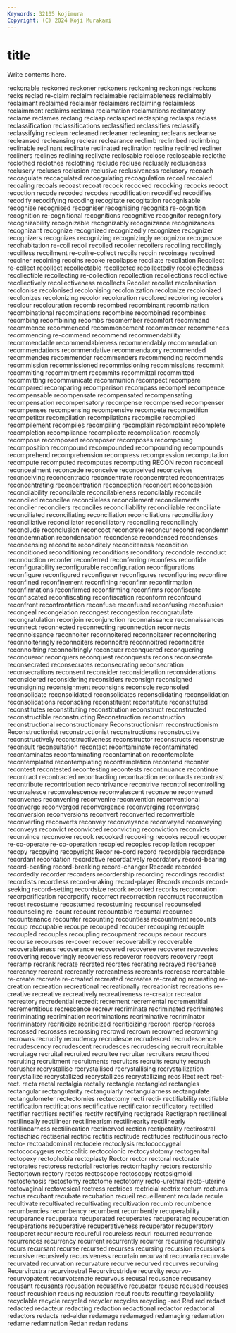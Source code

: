 ```yaml
---
Keywords: 32105 kojimura
Copyright: (C) 2024 Koji Murakami
---
```


# title

Write contents here.



 reckonable reckoned
reckoner reckoners reckoning reckonings reckons recks reclad re-claim reclaim reclaimable
reclaimableness reclaimably reclaimant reclaimed reclaimer reclaimers reclaiming reclaimless reclaimment reclaims
reclama reclamation reclamations reclamatory reclame reclames reclang reclasp reclasped reclasping
reclasps reclass reclassification reclassifications reclassified reclassifies reclassify reclassifying reclean recleaned
recleaner recleaning recleans recleanse recleansed recleansing reclear reclearance reclimb reclimbed
reclimbing reclinable reclinant reclinate reclinated reclination recline reclined recliner recliners
reclines reclining reclivate reclosable reclose recloseable reclothe reclothed reclothes reclothing
reclude recluse reclusely recluseness reclusery recluses reclusion reclusive reclusiveness reclusory
recoach recoagulate recoagulated recoagulating recoagulation recoal recoaled recoaling recoals recoast
recoat recock recocked recocking recocks recoct recoction recode recoded recodes
recodification recodified recodifies recodify recodifying recoding recogitate recogitation recognisable recognise
recognised recogniser recognising recognita re-cognition recognition re-cognitional recognitions recognitive recognitor
recognitory recognizability recognizable recognizably recognizance recognizances recognizant recognize recognized recognizedly
recognizee recognizer recognizers recognizes recognizing recognizingly recognizor recognosce recohabitation re-coil
recoil recoiled recoiler recoilers recoiling recoilingly recoilless recoilment re-coilre-collect recoils
recoin recoinage recoined recoiner recoining recoins recoke recollapse recollate recollation
Recollect re-collect recollect recollectable recollected recollectedly recollectedness recollectible recollecting re-collection
recollection recollections recollective recollectively recollectiveness recollects Recollet recollet recolonisation recolonise
recolonised recolonising recolonization recolonize recolonized recolonizes recolonizing recolor recoloration recolored
recoloring recolors recolour recolouration recomb recombed recombinant recombination recombinational recombinations
recombine recombined recombines recombing recombining recombs recomember recomfort recommand recommence
recommenced recommencement recommencer recommences recommencing re-commend recommend recommendability recommendable recommendableness
recommendably recommendation recommendations recommendative recommendatory recommended recommendee recommender recommenders recommending
recommends recommission recommissioned recommissioning recommissions recommit recommiting recommitment recommits recommittal
recommitted recommitting recommunicate recommunion recompact recompare recompared recomparing recomparison recompass
recompel recompence recompensable recompensate recompensated recompensating recompensation recompensatory recompense recompensed
recompenser recompenses recompensing recompensive recompete recompetition recompetitor recompilation recompilations recompile
recompiled recompilement recompiles recompiling recomplain recomplaint recomplete recompletion recompliance recomplicate
recomplication recomply recompose recomposed recomposer recomposes recomposing recomposition recompound recompounded
recompounding recompounds recomprehend recomprehension recompress recompression recomputation recompute recomputed recomputes
recomputing RECON recon reconceal reconcealment reconcede reconceive reconceived reconceives reconceiving
reconcentrado reconcentrate reconcentrated reconcentrates reconcentrating reconcentration reconception reconcert reconcession reconcilability
reconcilable reconcilableness reconcilably reconcile reconciled reconcilee reconcileless reconcilement reconcilements reconciler
reconcilers reconciles reconciliability reconciliable reconciliate reconciliated reconciliating reconciliation reconciliations reconciliatiory
reconciliative reconciliator reconciliatory reconciling reconcilingly reconclude reconclusion reconcoct reconcrete reconcur
recond recondemn recondemnation recondensation recondense recondensed recondenses recondensing recondite reconditely
reconditeness recondition reconditioned reconditioning reconditions reconditory recondole reconduct reconduction reconfer
reconferred reconferring reconfess reconfide reconfigurability reconfigurable reconfiguration reconfigurations reconfigure reconfigured
reconfigurer reconfigures reconfiguring reconfine reconfined reconfinement reconfining reconfirm reconfirmation reconfirmations
reconfirmed reconfirming reconfirms reconfiscate reconfiscated reconfiscating reconfiscation reconform reconfound reconfront
reconfrontation reconfuse reconfused reconfusing reconfusion recongeal recongelation recongest recongestion recongratulate
recongratulation reconjoin reconjunction reconnaissance reconnaissances reconnect reconnected reconnecting reconnection reconnects
reconnoissance reconnoiter reconnoitered reconnoiterer reconnoitering reconnoiteringly reconnoiters reconnoitre reconnoitred reconnoitrer
reconnoitring reconnoitringly reconquer reconquered reconquering reconqueror reconquers reconquest reconquests recons
reconsecrate reconsecrated reconsecrates reconsecrating reconsecration reconsecrations reconsent reconsider reconsideration reconsiderations
reconsidered reconsidering reconsiders reconsign reconsigned reconsigning reconsignment reconsigns reconsole reconsoled
reconsolidate reconsolidated reconsolidates reconsolidating reconsolidation reconsolidations reconsoling reconstituent reconstitute reconstituted
reconstitutes reconstituting reconstitution reconstruct reconstructed reconstructible reconstructing Reconstruction reconstruction reconstructional
reconstructionary Reconstructionism reconstructionism Reconstructionist reconstructionist reconstructions reconstructive reconstructively reconstructiveness reconstructor
reconstructs reconstrue reconsult reconsultation recontact recontaminate recontaminated recontaminates recontaminating recontamination
recontemplate recontemplated recontemplating recontemplation recontend reconter recontest recontested recontesting recontests
recontinuance recontinue recontract recontracted recontracting recontraction recontracts recontrast recontribute recontribution
recontrivance recontrive recontrol recontrolling reconvalesce reconvalescence reconvalescent reconvene reconvened reconvenes
reconvening reconvenire reconvention reconventional reconverge reconverged reconvergence reconverging reconverse reconversion
reconversions reconvert reconverted reconvertible reconverting reconverts reconvey reconveyance reconveyed reconveying
reconveys reconvict reconvicted reconvicting reconviction reconvicts reconvince reconvoke recook recooked
recooking recooks recool recooper re-co-operate re-co-operation recopied recopies recopilation recopper
recopy recopying recopyright Recor re-cord record recordable recordance recordant recordation
recordative recordatively recordatory record-bearing record-beating record-breaking record-changer Recorde recorded recordedly
recorder recorders recordership recording recordings recordist recordists recordless record-making record-player
Records records record-seeking record-setting recordsize recork recorked recorks recoronation recorporification
recorporify recorrect recorrection recorrupt recorruption recost recostume recostumed recostuming recounsel
recounseled recounseling re-count recount recountable recountal recounted recountenance recounter recounting
recountless recountment recounts recoup recoupable recoupe recouped recouper recouping recouple
recoupled recouples recoupling recoupment recoups recour recours recourse recourses re-cover
recover recoverability recoverable recoverableness recoverance recovered recoveree recoverer recoveries recovering
recoveringly recoverless recoveror recovers recovery recpt recramp recrank recrate recrated
recrates recrating recrayed recreance recreancy recreant recreantly recreantness recreants recrease
recreatable re-create recreate re-created recreated recreates re-creating recreating re-creation recreation
recreational recreationally recreationist recreations re-creative recreative recreatively recreativeness re-creator recreator
recreatory recredential recredit recrement recremental recrementitial recrementitious recrescence recrew recriminate
recriminated recriminates recriminating recrimination recriminations recriminative recriminator recriminatory recriticize recriticized
recriticizing recroon recrop recross recrossed recrosses recrossing recrowd recrown recrowned
recrowning recrowns recrucify recrudency recrudesce recrudesced recrudescence recrudescency recrudescent recrudesces
recrudescing recruit recruitable recruitage recruital recruited recruitee recruiter recruiters recruithood
recruiting recruitment recruitments recruitors recruits recruity recrush recrusher recrystallise recrystallised
recrystallising recrystallization recrystallize recrystallized recrystallizes recrystallizing recs Rect rect rect-
rect. recta rectal rectalgia rectally rectangle rectangled rectangles rectangular rectangularity
rectangularly rectangularness rectangulate rectangulometer rectectomies rectectomy recti recti- rectifiability rectifiable
rectification rectifications rectificative rectificator rectificatory rectified rectifier rectifiers rectifies rectify
rectifying rectigrade Rectigraph rectilineal rectilineally rectilinear rectilinearism rectilinearity rectilinearly rectilinearness
rectilineation rectinerved rection rectipetality rectirostral rectischiac rectiserial rectitic rectitis rectitude
rectitudes rectitudinous recto recto- rectoabdominal rectocele rectoclysis rectococcygeal rectococcygeus rectocolitic
rectocolonic rectocystotomy rectogenital rectopexy rectophobia rectoplasty Rector rector rectoral rectorate
rectorates rectoress rectorial rectories rectorrhaphy rectors rectorship Rectortown rectory rectos
rectoscope rectoscopy rectosigmoid rectostenosis rectostomy rectotome rectotomy recto-urethral recto-uterine rectovaginal
rectovesical rectress rectrices rectricial rectrix rectum rectums rectus recubant recubate
recubation recueil recueillement reculade recule recultivate recultivated recultivating recultivation recumb
recumbence recumbencies recumbency recumbent recumbently recuperability recuperance recuperate recuperated recuperates
recuperating recuperation recuperations recuperative recuperativeness recuperator recuperatory recuperet recur recure
recureful recureless recurl recurred recurrence recurrences recurrency recurrent recurrently recurrer
recurring recurringly recurs recursant recurse recursed recurses recursing recursion recursions
recursive recursively recursiveness recurtain recurvant recurvaria recurvate recurvated recurvation recurvature
recurve recurved recurves recurving Recurvirostra recurvirostral Recurvirostridae recurvity recurvo- recurvopatent
recurvoternate recurvous recusal recusance recusancy recusant recusants recusation recusative recusator
recuse recused recuses recusf recushion recusing recussion recut recuts recutting
recyclability recyclable recycle recycled recycler recycles recycling -red Red red
redact redacted redacteur redacting redaction redactional redactor redactorial redactors redacts
red-alder redamage redamaged redamaging redamation redame redamnation Redan redan redans
